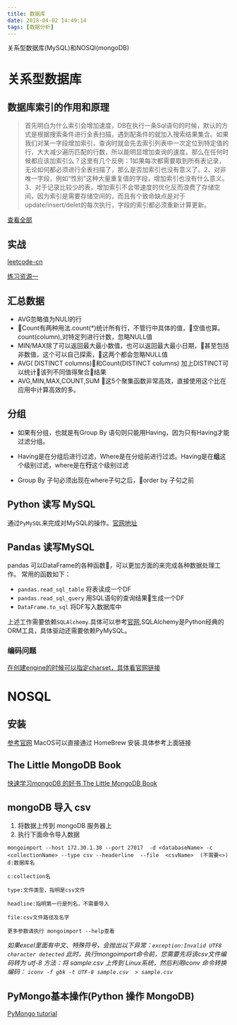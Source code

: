 ```yaml
---
title: 数据库
date: 2018-04-02 14:49:14
tags: [数据分析]
---
```


关系型数据库(MySQL)和NOSQl(mongoDB)<!--more-->

# 关系型数据库

## 数据库索引的作用和原理

> 首先明白为什么索引会增加速度，DB在执行一条Sql语句的时候，默认的方式是根据搜索条件进行全表扫描，遇到配条件的就加入搜索结果集合。如果我们对某一字段增加索引，查询时就会先去索引列表中一次定位到特定值的行，大大减少遍历匹配的行数，所以能明显增加查询的速度。那么在任何时候都应该加索引么？这里有几个反例：1如果每次都需要取到所有表记录，无论如何都必须进行全表扫描了，那么是否加索引也没有意义了。2、对非唯一字段，例如“性别”这种大量重复值的字段，增加索引也没有什么意义。3、对于记录比较少的表，增加索引不会带速度的优化反而浪费了存储空间，因为索引是需要存储空间的，而且有个致命缺点是对于update/insert/delet的每次执行，字段的索引都必须重新计算更新。

[查看全部](https://zhuanlan.zhihu.com/p/27862119)

## 实战

[leetcode-cn](https://leetcode-cn.com/problemset/database/)

[练习资源一](https://juejin.im/post/5b2855bf6fb9a00e6678a42e)

## 汇总数据

- AVG忽略值为NULl的行
- Count有两种用法.count(*)统计所有行，不管行中具体的值，空值也算。count(column),对特定列进行计数，忽略NULL值
- MIN/MAX除了可以返回最大最小数值，也可以返回最大最小日期，甚至包括非数值，这个可以自己探索，这两个都会忽略NULL值
- AVG( DISTINCT columns)和Count(DISTINCT columns) 加上DISTINCT可以统计该列不同值得聚合结果
- AVG,MIN,MAX,COUNT,SUM 这5个聚集函数非常高效，直接使用这个比在应用中计算高效的多。

## 分组

- 如果有分组，也就是有Group By 语句则只能用Having，因为只有Having才能过滤分组。

- Having是在分组后进行过滤，Where是在分组前进行过滤。Having是在**组**这个级别过滤，where是在**行**这个级别过滤

- Group By 子句必须出现在where子句之后，order by 子句之前

## Python 读写 MySQL

通过`PyMySQL`来完成对MySQL的操作。[官网地址](https://github.com/PyMySQL/PyMySQL)

## Pandas 读写MySQL

pandas 可以DataFrame的各种函数，可以更加方面的来完成各种数据处理工作。
常用的函数如下：

- `pandas.read_sql_table` 将表读成一个DF
- `pandas.read_sql_query` 用SQL语句的查询结果生成一个DF
- `DataFrame.to_sql` 将DF写入数据库中

上述工作需要依赖`SQLAlchemy`.具体可以参考[官网](https://docs.sqlalchemy.org/en/latest/),SQLAlchemy是Python经典的ORM工具，具体驱动还需要依赖PyMySQL。

### 编码问题

[在创建engine的时候可以指定charset，具体看官网链接](https://docs.sqlalchemy.org/en/latest/dialects/mysql.html#unicode)

# NOSQL

## 安装

[参考官网](https://docs.mongodb.com/manual/administration/install-community/)
MacOS可以直接通过 HomeBrew 安装.具体参考上面链接

## The Little MongoDB Book

[快速学习mongoDB 的好书 The Little MongoDB Book](https://github.com/ilivebox/the-little-mongodb-book/blob/master/zh-cn/mongodb.markdown)

## mongoDB 导入 csv

1. 将数据上传到 mongoDB 服务器上
2. 执行下面命令导入数据

```text
mongoimport --host 172.30.1.38 --port 27017  -d <databaseName> -c <collectionName> --type csv --headerline  --file  <csvName>  (不需要<>)
d:数据库名

c:collection名

type:文件类型，指明是csv文件

headline:指明第一行是列名，不需要导入

file:csv文件路径及名字

更多参数请执行 mongoimport --help查看
```

_如果excel里面有中文、特殊符号，会抛出以下异常：`exception:Invalid UTF8 character detected`
此时，执行mongoimport命令前，您需要先将该csv文件编码转为 utf-8
方法：将 sample.csv 上传到 Linux系统，然后利用iconv 命令转换编码：
`iconv -f gbk -t UTF-8 sample.csv  > sample.csv`_

## PyMongo基本操作(Python 操作 MongoDB)

[PyMongo tutorial](http://api.mongodb.com/python/current/tutorial.html)

